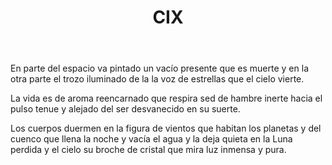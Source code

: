 ﻿---
title: CIX
categories:
- 111 sonetos
---

En parte del espacio va pintado
un vacío presente que es muerte
y en la otra parte el trozo iluminado
de la la voz de estrellas que el cielo vierte.

La vida es de aroma reencarnado
que respira sed de hambre inerte
hacia el pulso tenue y alejado
del ser desvanecido en su suerte.

Los cuerpos duermen en la figura
de vientos que habitan los planetas
y del cuenco que llena la noche
y vacía el agua y la deja quieta
en la Luna perdida y el cielo su broche
de cristal que mira luz inmensa y pura.
